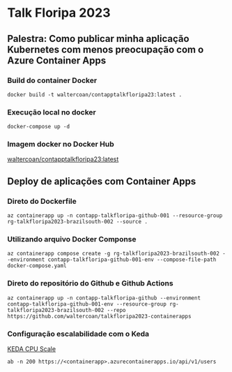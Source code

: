 # Talk Floripa 2023
## Palestra: Como publicar minha aplicação Kubernetes com menos preocupação com o Azure Container Apps

### Build do container Docker
```
docker build -t waltercoan/contapptalkfloripa23:latest .
```

### Execução local no docker
```
docker-compose up -d
```

### Imagem docker no Docker Hub
[waltercoan/contapptalkfloripa23:latest](https://hub.docker.com/repository/docker/waltercoan/contapptalkfloripa23/general)


## Deploy de aplicações com Container Apps

### Direto do Dockerfile
```
az containerapp up -n contapp-talkfloripa-github-001 --resource-group rg-talkfloripa2023-brazilsouth-002 --source .
```

### Utilizando arquivo Docker Componse
```
az containerapp compose create -g rg-talkfloripa2023-brazilsouth-002 --environment contapp-talkfloripa-github-001-env --compose-file-path docker-compose.yaml
```

### Direto do repositório do Github e Github Actions
```
az containerapp up -n contapp-talkfloripa-github --environment contapp-talkfloripa-github-001-env --resource-group rg-talkfloripa2023-brazilsouth-002 --repo https://github.com/waltercoan/talkfloripa2023-containerapps
```

### Configuração escalabilidade com o Keda 

[KEDA CPU Scale](https://keda.sh/docs/2.11/scalers/cpu/)

```
ab -n 200 https://<containerapp>.azurecontainerapps.io/api/v1/users
```

